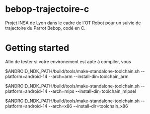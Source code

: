 # bebop-trajectoire-c
Projet INSA de Lyon dans le cadre de l'OT Robot pour un suivie de trajectoire du Parrot Bebop, codé en C.

# Getting started

Afin de tester si votre environement est apte à compiler, vous 


$ANDROID_NDK_PATH/build/tools/make-standalone-toolchain.sh --platform=android-14 --arch=arm --install-dir=toolchain_arm

$ANDROID_NDK_PATH/build/tools/make-standalone-toolchain.sh --platform=android-14 --arch=mips --install-dir=toolchain_mipsel

$ANDROID_NDK_PATH/build/tools/make-standalone-toolchain.sh --platform=android-14 --arch=x86 --install-dir=toolchain_x86